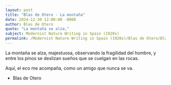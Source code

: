 ```yaml
---
layout: post
title: "Blas de Otero - La montaña"
date: 2024-12-30 12:00:00 -0000
author: Blas de Otero
quote: "La montaña se alza,"
subject: Modernist Nature Writing in Spain (1920s)
permalink: /Modernist Nature Writing in Spain (1920s)/Blas de Otero/Blas de Otero - La montaña
---
```


La montaña se alza,
 majestuosa,
 observando
 la fragilidad del hombre,
 y entre los pinos
 se deslizan sueños
 que se cuelgan
 en las rocas.

 Aquí, el eco
 me acompaña,
 como un amigo
 que nunca se va.

- Blas de Otero
